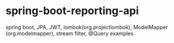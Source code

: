 # spring-boot-reporting-api
spring boot, JPA, JWT, lombok(org.projectlombok), ModelMapper (org.modelmapper), stream filter, @Query examples
